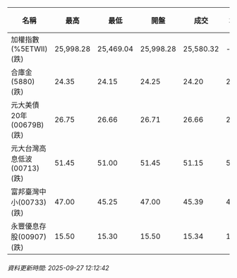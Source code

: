 | 名稱 | 最高 | 最低 | 開盤 | 成交 | 均價 | 成交金額(億) | 昨收 | 漲跌幅 | 漲跌 | 總量 | 昨量 | 振幅 |
| -------- | -------- | -------- | -------- |-------- | -------- | -------- |-------- |-------- |-------- | -------- | -------- |-------- |
|加權指數(%5ETWII) (跌)|25,998.28|25,469.04|25,998.28|25,580.32|-|4,808.28|26,023.85|1.70%|443.53|8,240,440|0|2.03%|
|合庫金(5880) (跌)|24.35|24.15|24.25|24.20|24.23|1.67|24.25|0.21%|0.05|6,878|8,127|0.82%|
|元大美債20年(00679B) (跌)|26.75|26.66|26.71|26.66|26.71|7.63|26.70|0.15%|0.04|28,559|25,629|0.34%|
|元大台灣高息低波(00713) (跌)|51.45|51.00|51.45|51.15|51.12|5.22|51.55|0.78%|0.40|10,220|5,803|0.87%|
|富邦臺灣中小(00733) (跌)|47.00|45.25|47.00|45.39|45.70|0.854|47.13|3.69%|1.74|1,868|919|3.71%|
|永豐優息存股(00907) (跌)|15.50|15.30|15.50|15.34|15.34|0.365|15.51|1.10%|0.17|2,376|694|1.29%|
###### 資料更新時間: 2025-09-27 12:12:42